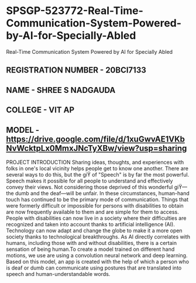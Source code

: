 # SPSGP-523772-Real-Time-Communication-System-Powered-by-AI-for-Specially-Abled
Real-Time Communication System Powered by AI for Specially Abled

## REGISTRATION NUMBER - 20BCI7133
## NAME - SHREE S NADGAUDA
## COLLEGE - VIT AP 

## MODEL - https://drive.google.com/file/d/1xuGwvAE1VKbNvWcktpLx0MmxJNcTyXBw/view?usp=sharing

PROJECT INTRODUCTION Sharing ideas, thoughts, and experiences with folks in one's local vicinity helps people get to know one another. There are several ways to do this, but the giϔ of "Speech" is by far the most powerful. Speech makes it possible for all people to understand and effectively convey their views. Not considering those deprived of this wonderful giϔ—the dumb and the deaf—will be unfair. In these circumstances, human-hand touch has continued to be the primary mode of communication. Things that were formerly difficult or impossible for persons with disabilities to obtain are now frequently available to them and are simple for them to access. People with disabilities can now live in a society where their difficulties are recognized and taken into account thanks to artificial intelligence (AI). Technology can now adapt and change the globe to make it a more open society thanks to technological breakthroughs. As AI directly correlates with humans, including those with and without disabilities, there is a certain sensation of being human.To create a model trained on different hand motions, we use are using a convolution neural network and deep learning. Based on this model, an app is created with the help of which a person who is deaf or dumb can communicate using postures that are translated into speech and human-understandable words.
